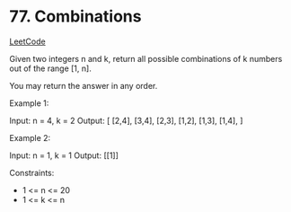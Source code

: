 # 77. Combinations

[LeetCode](https://leetcode.com/problems/combinations/)

Given two integers n and k, return all possible combinations of k numbers out of the range [1, n].

You may return the answer in any order.



Example 1:

Input: n = 4, k = 2
Output:
[
  [2,4],
  [3,4],
  [2,3],
  [1,2],
  [1,3],
  [1,4],
]

Example 2:

Input: n = 1, k = 1
Output: [[1]]



Constraints:

* 1 <= n <= 20
* 1 <= k <= n

